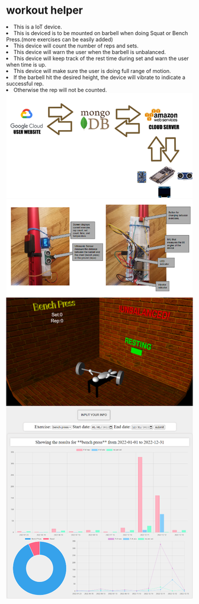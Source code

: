 # workout helper

<li>This is a IoT device. 
<li>This is deviced is to be mounted on barbell when doing Squat or Bench Press.(more exercises can be easily added)
<li> This device will count the number of reps and sets.
<li>This device will warn the user when the barbell is unbalanced.
<li>This device will keep track of the rest time during set and warn the user when time is up. 
<li>This device will make sure the user is doing full range of motion.
<li>If the barbell hit the desired height, the device will vibrate to indicate a successful rep. 
<li>Otherwise the rep will not be counted. 
 

 <img src="images/architechture.png">     
 <img src="images/result.png">
 <img src="images/vpython.png">
 <img src="images/website.png">









